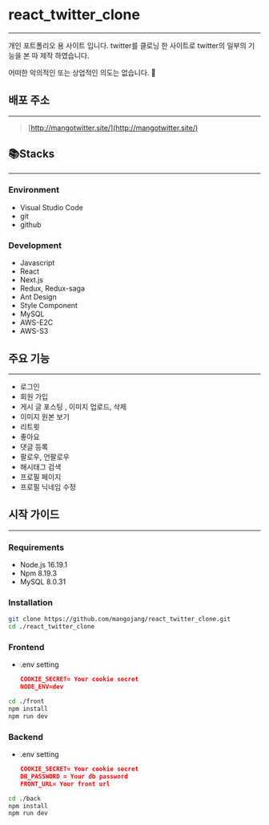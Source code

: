 # react_twitter_clone

---

개인 포트폴리오 용 사이트 입니다.  twitter를 클로닝 한 사이트로 twitter의 일부의 기능을 본 따 제작 하였습니다.  

어떠한 악의적인 또는 상업적인 의도는 없습니다. 🙏

## 배포 주소

---

> [http://mangotwitter.site/](http://mangotwitter.site/)
> 

## 📚Stacks

---

### Environment

- Visual Studio Code
- git
- github

### Development

- Javascript
- React
- Next.js
- Redux, Redux-saga
- Ant Design
- Style Component
- MySQL
- AWS-E2C
- AWS-S3

## 주요 기능

---

- 로그인
- 회원 가입
- 게시 글 포스팅 , 이미지 업로드, 삭제
- 이미지 원본 보기
- 리트윗
- 좋아요
- 댓글 등록
- 팔로우, 언팔로우
- 해시태그 검색
- 프로필 페이지
- 프로필 닉네임 수정

## 시작 가이드

---

### Requirements

- Node.js 16.19.1
- Npm 8.19.3
- MySQL 8.0.31

### Installation

```bash
git clone https://github.com/mangojang/react_twitter_clone.git 
cd ./react_twitter_clone
```

### Frontend

- .env setting
    
    ```json
    COOKIE_SECRET= Your cookie secret
    NODE_ENV=dev
    ```
    

```bash
cd ./front
npm install
npm run dev
```

### Backend

- .env setting
    
    ```json
    COOKIE_SECRET= Your cookie secret
    DB_PASSWORD = Your db password
    FRONT_URL= Your front url
    ```
    

```bash
cd ./back
npm install
npm run dev
```
